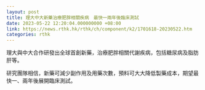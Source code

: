 ```yaml
---
layout: post
title: 理大中大新藥治療肥胖相關疾病　最快一兩年後臨床測試
date: 2023-05-22 12:20:04.000000000 +08:00
link: https://news.rthk.hk/rthk/ch/component/k2/1701618-20230522.htm
categories: rthk
---
```


理大與中大合作研發出全球首創新藥，治療肥胖相關代謝疾病，包括糖尿病及脂肪肝等。

研究團隊相信，新藥可減少副作用及用藥次數，預料可大大降低製藥成本，期望最快一、兩年後展開臨床測試。
